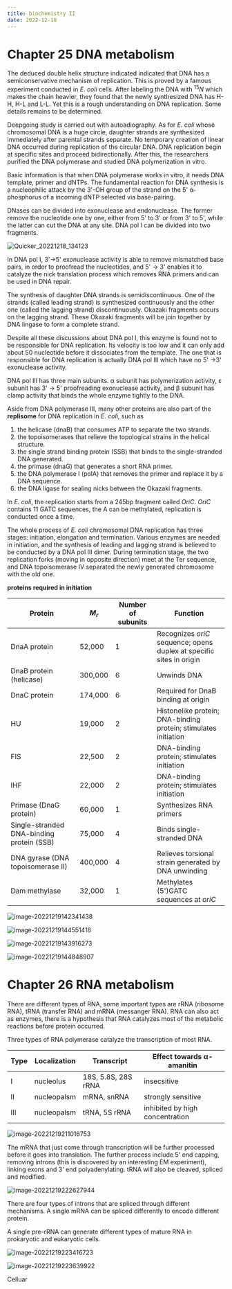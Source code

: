 ```yaml
---
title: biochemistry II
date: 2022-12-18
---
```


# Chapter 25 DNA metabolism

The deduced double helix structure indicated indicated that DNA has a semiconservative mechanism of replication. This is proved by a famous experiment conducted in *E. coli* cells. After labeling the DNA with $^{15}N$ which makes the chain heavier, they found that the newly synthesized DNA has H-H, H-L and L-L. Yet this is a rough understanding on DNA replication. Some details remains to be determined.

Deepgoing study is carried out with autoadiography. As for *E. coli* whose chromosomal DNA is a huge circle, daughter strands are synthesized immediately after parental strands separate. No temporary creation of linear DNA occurred during replication of the circular DNA. DNA replication begin at specific sites and proceed bidirectionally. After this, the researchers purified the DNA polymerase and studied DNA polymerization in vitro.

Basic information is that when DNA polymerase works in vitro, it needs DNA template, primer and dNTPs. The fundamental reaction for DNA synthesis is a nucleophilic attack by the 3'-OH group of the strand on the 5' α-phosphorus of a incoming dNTP selected via base-pairing. 

DNases can be divided into exonuclease and endonuclease. The former remove the nucleotide one by one, either from 5' to 3' or from 3' to 5', while the latter can cut the DNA at any site. DNA pol I can be divided into two fragments.

![Quicker_20221218_134123](https://s2.loli.net/2022/12/19/ZvoWNmAeaptjED9.png)

In DNA pol I, 3'->5' exonuclease activity is able to remove mismatched base pairs, in order to proofread the nucleotides, and 5' -> 3' enables it to catalyze the nick translation process which removes RNA primers and can be used in DNA repair.

The synthesis of daughter DNA strands is semidiscontinuous. One of the strands  (called leading strand) is synthesized continuously and the other one (called the lagging strand) discontinuously. Okazaki fragments occurs on the lagging strand. These Okazaki fragments will be join together by DNA lingase to form a complete strand. 

Despite all these discussions about DNA pol I, this enzyme is found not to be responsible for DNA replication. Its velocity is too low and it can only add about 50 nucleotide before it dissociates from the template. The one that is responsible for DNA replication is actually DNA pol III which have no 5' ->3' exonuclease activity. 

DNA pol III has three main subunits. α subunit has polymerization activity, ε subunit has 3' -> 5' proofreading exonuclease activity, and β subunit has clamp activity that binds the whole enzyme tightly to the DNA.

Aside from DNA polymerase III, many other proteins are also part of the **replisome** for DNA replication in *E. coli*, such as

1. the helicase (dnaB) that consumes ATP to separate the two strands.
2. the topoisomerases that relieve the topological strains in the helical structure.
3. the single strand binding protein (SSB) that binds to the single-stranded DNA generated.
4. the primase (dnaG) that generates a short RNA primer.
5. the DNA polymerase I (polA) that removes the primer and replace it by a DNA sequence.
6. the DNA ligase for sealing nicks between the Okazaki fragments.

In *E. coli*, the replication starts from a 245bp fragment called *OriC*. *OriC* contains 11 GATC sequences, the A can be methylated, replication is conducted once a time. 

The whole process of *E. coli* chromosomal DNA replication has three stages: initiation, elongation and termination. Various enzymes are needed in initiation, and the synthesis of leading and lagging strand is believed to be conducted by a  DNA pol III dimer. During termination stage, the two replication forks (moving in opposite direction) meet at the Ter sequence, and DNA topoisomerase IV separated the newly generated chromosome with the old one.

**proteins required in initiation**  

| **Protein**                                | $M_r$   | **Number of subunits** | **Function**                                                 |
| ------------------------------------------ | ------- | ---------------------- | ------------------------------------------------------------ |
| DnaA protein                               | 52,000  | 1                      | Recognizes *oriC*  sequence;  opens duplex at specific sites in origin |
| DnaB protein (helicase)                    | 300,000 | 6                      | Unwinds DNA                                                  |
| DnaC protein                               | 174,000 | 6                      | Required for DnaB binding at  origin                         |
| HU                                         | 19,000  | 2                      | Histonelike protein; DNA-binding  protein; stimulates initiation |
| FIS                                        | 22,500  | 2                      | DNA-binding protein; stimulates  initiation                  |
| IHF                                        | 22,000  | 2                      | DNA-binding protein; stimulates  initiation                  |
| Primase (DnaG protein)                     | 60,000  | 1                      | Synthesizes RNA primers                                      |
| Single-stranded DNA-binding  protein (SSB) | 75,000  | 4                      | Binds single-stranded DNA                                    |
| DNA gyrase (DNA topoisomerase II)          | 400,000 | 4                      | Relieves torsional strain  generated by DNA unwinding        |
| Dam methylase                              | 32,000  | 1                      | Methylates (5')GATC sequences at *oriC*                      |

![image-20221219142341438](https://s2.loli.net/2022/12/19/UjMOaDk3CsE6otl.png)

![image-20221219144551418](https://s2.loli.net/2022/12/19/1BqwhevaYSORLm6.png)

![image-20221219143916273](https://s2.loli.net/2022/12/19/WeyQ4p8bLFElmjU.png)

![image-20221219144848907](https://s2.loli.net/2022/12/19/rMugWiYRdI58oqf.png)

# Chapter 26 RNA metabolism

There are different types of RNA, some important types are rRNA (ribosome RNA), tRNA (transfer RNA) and mRNA (messanger RNA). RNA can also act as enzymes, there is a hypothesis that RNA catalyzes most of the metabolic reactions before protein occurred. 

Three types of RNA polymerase catalyze the transcription of most RNA.

| Type | Localization | Transcript          | Effect towards α-amanitin       |
| ---- | ------------ | ------------------- | ------------------------------- |
| I    | nucleolus    | 18S, 5.8S, 28S rRNA | insecsitive                     |
| II   | nucleopalsm  | mRNA, snRNA         | strongly sensitive              |
| III  | nucleopalsm  | tRNA, 5S rRNA       | inhibited by high concentration |

![image-20221219211016753](https://s2.loli.net/2022/12/19/Z39zkA4pWcSsTgR.png)

The mRNA that just come through transcription will be  further processed before it goes into translation. The further process include 5' end capping, removing introns (this is discovered by an interesting EM experiment), linking exons and 3' end polyadenylating. tRNA will also be cleaved, spliced and modified.

![image-20221219222627944](https://s2.loli.net/2022/12/19/79lTUaRpiqDAsd6.png)

There are four types of introns that are spliced through different mechanisms. A single mRNA can be spliced differently to encode different protein.

A single pre-rRNA can generate different types of mature RNA in prokaryotic and eukaryotic cells.

![image-20221219223416723](https://s2.loli.net/2022/12/19/OZ9Bos5r7nQIWRf.png)

![image-20221219223639922](https://s2.loli.net/2022/12/19/CPq1IneEglGdSL4.png)

Celluar 

